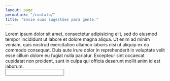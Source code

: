 ```yaml
---
layout: page
permalink: "/contato/"
title: "Envie suas sugestões para gente."
---
```



<div class="container">
    Lorem ipsum dolor sit amet, consectetur adipisicing elit, sed do eiusmod tempor incididunt ut labore et dolore magna aliqua. Ut enim ad minim veniam, quis nostrud exercitation ullamco laboris nisi ut aliquip ex ea commodo consequat. Duis aute irure dolor in reprehenderit in voluptate velit esse cillum dolore eu fugiat nulla pariatur. Excepteur sint occaecat cupidatat non proident, sunt in culpa qui officia deserunt mollit anim id est laborum.
    <br>
    <form class="" action="index.html" method="post">
        <input type="text" name="" value="">
    </form>
</div>
